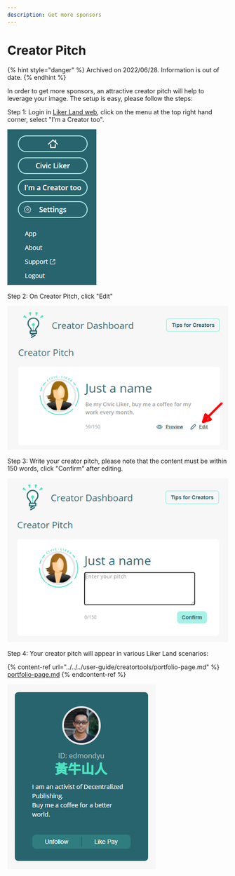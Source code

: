 ```yaml
---
description: Get more sponsors
---
```


# Creator Pitch

{% hint style="danger" %}
Archived on 2022/06/28. Information is out of date.
{% endhint %}

In order to get more sponsors, an attractive creator pitch will help to leverage your image.
&#x20;The setup is easy, please follow the steps:

Step 1: Login in [Liker Land web](https://liker.land/), click on the menu at the top right hand corner, select "I'm a Creator too".

![](../../../.gitbook/assets/civic-liker-menu-en.png)

Step 2: On Creator Pitch, click "Edit"

![](../../../.gitbook/assets/creators-pitch-1-en.png)

Step 3:  Write your creator pitch, please note that the content must be within 150 words, click "Confirm" after editing.

![](../../../.gitbook/assets/creators-pitch-2-en.png)

Step 4: Your creator pitch will appear in various Liker Land scenarios:

{% content-ref url="../../../user-guide/creatortools/portfolio-page.md" %}
[portfolio-page.md](../../../user-guide/creatortools/portfolio-page.md)
{% endcontent-ref %}

![](../../../.gitbook/assets/likerid-avatar-en.png)
